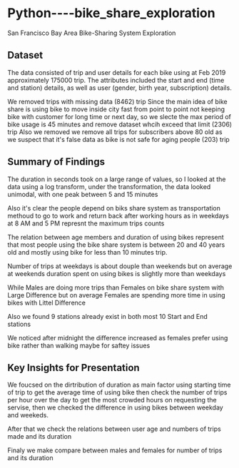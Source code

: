 # Python----bike_share_exploration
San Francisco Bay Area Bike-Sharing System Exploration

## Dataset

The data consisted of trip and user details for each bike using at Feb 2019 approximately 175000 trip. The attributes included the start and end (time and station) details, as well as user (gender, birth year, subscription) details.

We removed trips with missing data (8462) trip
Since the main idea of bike share is using bike to move inside city fast from point to point not keeping bike with customer for long time or next day, so we slecte the max period of bike usage is 45 minutes and remove dataset whcih exceed that limit (2306) trip
Also we removed we remove all trips for subscribers above 80 old as we suspect that it's false data as bike is not safe for aging people (203) trip

## Summary of Findings

The duration in seconds took on a large range of values, so I looked at the data using a log transform, 
under the transformation, the data looked unimodal, with one peak between 5 and 15 minutes

Also it's clear the people depend on biks share system as transportation methoud to go to work and return back 
after working hours as in weekdays at 8 AM and 5 PM represnt the maximum trips counts

The relation between age members and duration of using bikes represent that most people using the bike share system is 
between 20 and 40 years old and mostly using bike for less than 10 minutes trip.

Number of trips at weekdays is about douple than weekends but on average at weekends duration spent on 
using bikes is slightly more than weekdays

While Males are doing more trips than Females on bike share system with Large Difference 
but on average Females are spending more time in using bikes with Littel Difference

Also we found 9 stations already exist in both most 10 Start and End stations

We noticed after midnight the difference increased as females prefer using bike rather than walking maybe for saftey issues

## Key Insights for Presentation

We foucsed on the dirtribution of duration as main factor using starting time of trip to get the average time of using bike
then check the number of trips per hour over the day to get the most crowded hours on requesting the servise, 
then we checked the difference in using bikes between weekday and weekeds. 

After that we check the relations between user age and numbers of trips made and its duration

Finaly we make compare between males and females for number of trips and its duration

